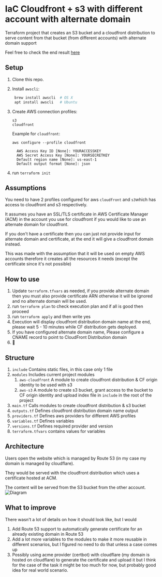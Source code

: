 # IaC Cloudfront + s3 with different account with alternate domain
Terraform project that creates an S3 bucket and a cloudfront distribution to serve content from that bucket (from different accounts) with alternate domain support

Feel free to check the end result [here](https://cloudfront.muhnagy.com)
## Setup

1. Clone this repo.

2. Install `awscli`:
   ```sh
    brew install awscli  # OS X
    apt install awscli   # Ubuntu
    ```

3. Create AWS connection profiles:
   ```
   s3
   cloudfront
   ```

   Example for `cloudfront`:
   ```
   aws configure --profile cloudfront

     AWS Access Key ID [None]: YOURACCESSKEY
     AWS Secret Access Key [None]: YOURSECRETKEY
     Default region name [None]: us-east-1
     Default output format [None]: json
   ```
4. run `terraform init`

## Assumptions 
You need to have 2 profiles configured for aws `cloudfront` and `s3`which has access to cloudfront and s3 respectively.

It assumes you have an SSL/TLS certificate in AWS Certificate Manager (ACM) in the account you use for cloudfront if you would like to use an alternate domain for cloudfront.

If you don't have a certificate then you can just not provide input for alternate domain and certificate, at the end it will give a cloudfront domain instead.

This was made with the assumption that it will be used on empty AWS accounts therefore it creates all the resources it needs (except the certificate since it's not possible)
## How to use
1. Update `terraform.tfvars` as needed, if you provide alternate domain then you must also provide certificate ARN otherwise it will be ignored and no alternate domain will be used.
2. run `terraform plan` to check execution plan and if all is good then proceed
3. run `terraform apply` and then write yes
4. Execution will display cloudfront distribution domain name at the end, please wait 5 - 10 minutes while CF distribution gets deployed.
5. If you have configured alternate domain name, Please configure a CNAME record to point to CloudFront Distribution domain
6. :tada:

## Structure 
1. `include` Contains static files, in this case only 1 file 
2. `modules` Includes current project modules
   1. `aws-cloudfront` A module to create cloudfront distribution & CF origin identity to be used with s3
   2. `aws-s3` A module to create s3 bucket, grant access to the bucket to CF origin identity and upload index file in `include` in the root of the project
3. `main.tf` Calls modules to create cloudfront distribution & s3 bucket
4. `outputs.tf` Defines cloudfront distribution domain name output
5. `providers.tf` Defines aws providers for different AWS profiles
6. `variables.tf` Defines variables
7. `versions.tf` Defines required provider and version
8. `terraform.tfvars` contains values for variables

## Architecture
Users open the website which is managed by Route 53 (in my case my domain is managed by cloudflare).

They would be served  with the cloudfront distribution which uses a certificate hosted at ACM.

The content will be served from the S3 bucket from the other account.
![Diagram](diagram.png)
## What to improve
There wasn't a lot of details on how it should look like, but I would
1. Add Route 53 support to automatically generate certificate for an already existing domain in Route 53
2. Add a lot more variables to the modules to make it more reusable in different scenarios, but I figured no need to do that unless a case comes up
3. Possibly using acme provider (certbot) with cloudflare (my domain is hosted on cloudflare) to generate the certificate and upload it but I think for the case of the task it might be too much for now, but probably good idea for real world scenario.